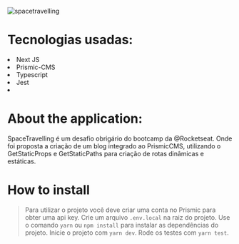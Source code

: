 ![spacetravelling](https://user-images.githubusercontent.com/55575751/147170838-db55a4a7-f7df-41ec-b984-5aa3b49646ce.gif)

<h1> Tecnologias usadas: </h1>

<li> Next JS </li>
<li> Prismic-CMS </li>
<li> Typescript </li>
<li> Jest <li>

<h1>About the application: </h1>

<p>

SpaceTravelling é um desafio obrigário do bootcamp da @Rocketseat. Onde foi proposta a criação de um blog integrado ao PrismicCMS, utilizando o GetStaticProps e GetStaticPaths para criação de rotas dinâmicas e estáticas.

</p>

<h1> How to install </h1>
<p>

> Para utilizar o projeto você deve criar uma conta no Prismic para obter uma api key.
> Crie um arquivo `.env.local` na raiz do projeto.
> Use o comando `yarn` ou `npm install` para instalar as dependências do projeto.
> Inicie o projeto com `yarn dev`.
> Rode os testes com `yarn test`.

</p>
